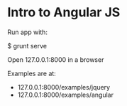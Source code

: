 # Intro to Angular JS

Run app with:

$ grunt serve

Open 127.0.0.1:8000 in a browser

Examples are at:

- 127.0.0.1:8000/examples/jquery
- 127.0.0.1:8000/examples/angular